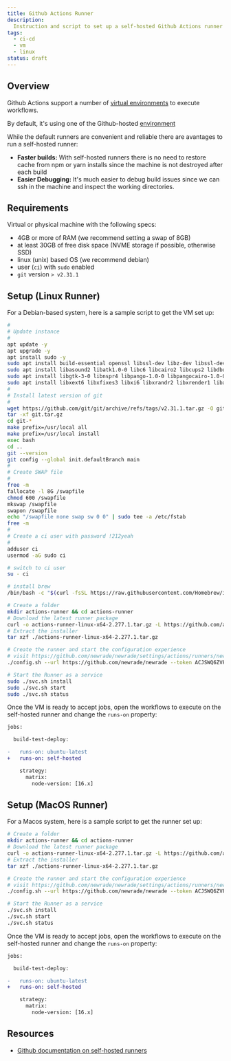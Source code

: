```yaml
---
title: Github Actions Runner
description:
  Instruction and script to set up a self-hosted Github Actions runner
tags:
  - ci-cd
  - vm
  - linux
status: draft
---
```


<DocHeader props={props}/>

## Overview

Github Actions support a number of
[virtual environments](https://docs.github.com/en/actions/using-github-hosted-runners/about-github-hosted-runners)
to execute workflows.

By default, it's using one of the Github-hosted
[environment](https://docs.github.com/en/actions/using-github-hosted-runners/about-github-hosted-runners)

While the default runners are convenient and reliable there are avantages to run
a self-hosted runner:

<ul>
  <li data-custom-bullet="🏎"><strong>Faster builds:</strong> With self-hosted runners there is no need to restore cache from <inlineCode>npm</inlineCode> or <inlineCode>yarn</inlineCode> installs since the machine is
  not destroyed after each build</li>
  <li data-custom-bullet="🔎"><strong>Easier Debugging:</strong> It's much easier to debug build issues since we can <inlineCode>ssh</inlineCode> in the machine and inspect
  the working directories.</li>
</ul>

## Requirements

Virtual or physical machine with the following specs:

- 4GB or more of RAM (we recommend setting a swap of 8GB)
- at least 30GB of free disk space (NVME storage if possible, otherwise SSD)
- linux (unix) based OS (we recommend debian)
- user (`ci`) with `sudo` enabled
- `git` version `> v2.31.1`

## Setup (Linux Runner)

For a Debian-based system, here is a sample script to get the VM set up:

```bash
#
# Update instance
#
apt update -y
apt upgrade -y
apt install sudo -y
sudo apt install build-essential openssl libssl-dev libz-dev libssl-dev libcurl4-gnutls-dev libexpat1-dev gettext cmake gcc gconf-service libvips-dev -y
sudo apt install libasound2 libatk1.0-0 libc6 libcairo2 libcups2 libdbus-1-3 libexpat1 libfontconfig1 libgcc1 libgconf-2-4 libgdk-pixbuf2.0-0 libglib2.0-0 -y
sudo apt install libgtk-3-0 libnspr4 libpango-1.0-0 libpangocairo-1.0-0 libstdc++6 libx11-6 libx11-xcb1 libxcb1 libxcomposite1 libxcursor1 libxdamage1 -y
sudo apt install libxext6 libxfixes3 libxi6 libxrandr2 libxrender1 libxss1 libxtst6 ca-certificates fonts-liberation libappindicator1 libnss3 lsb-release xdg-utils wget -y
#
# Install latest version of git
#
wget https://github.com/git/git/archive/refs/tags/v2.31.1.tar.gz -O git.tar.gz
tar -xf git.tar.gz
cd git-*
make prefix=/usr/local all
make prefix=/usr/local install
exec bash
cd ..
git --version
git config --global init.defaultBranch main
#
# Create SWAP file
#
free -m
fallocate -l 8G /swapfile
chmod 600 /swapfile
mkswap /swapfile
swapon /swapfile
echo "/swapfile none swap sw 0 0" | sudo tee -a /etc/fstab
free -m
#
# Create a ci user with password !212yeah
#
adduser ci
usermod -aG sudo ci

# switch to ci user
su - ci

# install brew
/bin/bash -c "$(curl -fsSL https://raw.githubusercontent.com/Homebrew/install/HEAD/install.sh)"

# Create a folder
mkdir actions-runner && cd actions-runner
# Download the latest runner package
curl -o actions-runner-linux-x64-2.277.1.tar.gz -L https://github.com/actions/runner/releases/download/v2.277.1/actions-runner-linux-x64-2.277.1.tar.gz
# Extract the installer
tar xzf ./actions-runner-linux-x64-2.277.1.tar.gz

# Create the runner and start the configuration experience
# visit https://github.com/newrade/newrade/settings/actions/runners/new?arch=x64&os=linux to get a fresh token
./config.sh --url https://github.com/newrade/newrade --token ACJSWQ6ZVPRDAHJ2P76OAFLAM4IS4

# Start the Runner as a service
sudo ./svc.sh install
sudo ./svc.sh start
sudo ./svc.sh status
```

Once the VM is ready to accept jobs, open the workflows to execute on the
self-hosted runner and change the `runs-on` property:

```diff
jobs:

  build-test-deploy:

-   runs-on: ubuntu-latest
+   runs-on: self-hosted

    strategy:
      matrix:
        node-version: [16.x]
```

## Setup (MacOS Runner)

For a Macos system, here is a sample script to get the runner set up:

```bash
# Create a folder
mkdir actions-runner && cd actions-runner
# Download the latest runner package
curl -o actions-runner-linux-x64-2.277.1.tar.gz -L https://github.com/actions/runner/releases/download/v2.277.1/actions-runner-linux-x64-2.277.1.tar.gz
# Extract the installer
tar xzf ./actions-runner-linux-x64-2.277.1.tar.gz

# Create the runner and start the configuration experience
# visit https://github.com/newrade/newrade/settings/actions/runners/new?arch=x64&os=osx to get a fresh token
./config.sh --url https://github.com/newrade/newrade --token ACJSWQ6ZVPRDAHJ2P76OAFLAM4IS4

# Start the Runner as a service
./svc.sh install
./svc.sh start
./svc.sh status
```

Once the VM is ready to accept jobs, open the workflows to execute on the
self-hosted runner and change the `runs-on` property:

```diff
jobs:

  build-test-deploy:

-   runs-on: ubuntu-latest
+   runs-on: self-hosted

    strategy:
      matrix:
        node-version: [16.x]
```

## Resources

- [Github documentation on self-hosted runners](https://docs.github.com/en/actions/hosting-your-own-runners/about-self-hosted-runners)
